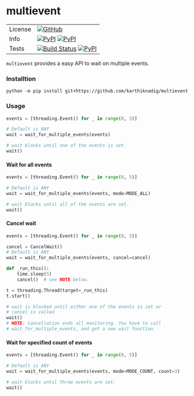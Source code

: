 # multievent


|     |   |
|-----|---|
|License |[![GitHub](https://img.shields.io/badge/license-MIT-brightgreen.svg)](https://raw.githubusercontent.com/karthiknadig/multievent/master/LICENSE)|
|Info |[![PyPI](https://img.shields.io/pypi/v/multievent.svg)](https://pypi.org/project/multievent/) [![PyPI](https://img.shields.io/pypi/pyversions/multievent.svg)](https://pypi.org/project/multievent/)|
|Tests|[![Build Status](https://dev.azure.com/c0d3r/multievent/_apis/build/status/multievent-CI?branchName=master)](https://dev.azure.com/c0d3r/multievent/_build/latest?definitionId=2&branchName=master) [![PyPI](https://img.shields.io/azure-devops/coverage/c0d3r/multievent/4.svg)](https://pypi.org/project/multievent/)|

`multievent` provides a easy API to wait on multiple events.

### Installtion
```console
python -m pip install git+https://github.com/karthiknadig/multievent
```

### Usage
```py
events = [threading.Event() for _ in range(0, 5)]

# Default is ANY
wait = wait_for_multiple_events(events) 

# wait blocks until one of the events is set.
wait()
```

#### Wait for all events
```py
events = [threading.Event() for _ in range(0, 5)]

# Default is ANY
wait = wait_for_multiple_events(events, mode=MODE_ALL) 

# wait blocks until all of the events are set.
wait()
```

#### Cancel wait
```py
events = [threading.Event() for _ in range(0, 5)]

cancel = CancelWait()
# Default is ANY
wait = wait_for_multiple_events(events, cancel=cancel) 

def _run_this():
    time.sleep(5)
    cancel()  # see NOTE below.

t = threading.Thread(target=_run_this)
t.start()

# wait is blocked until either one of the events is set or
# cancel is called
wait()
# NOTE: Cancellation ends all monitoring. You have to call
# wait_for_multiple_events, and get a new wait function.
```

#### Wait for specified count of events

```py
events = [threading.Event() for _ in range(0, 5)]

# Default is ANY
wait = wait_for_multiple_events(events, mode=MODE_COUNT, count=3) 

# wait blocks until three events are set.
wait()
```